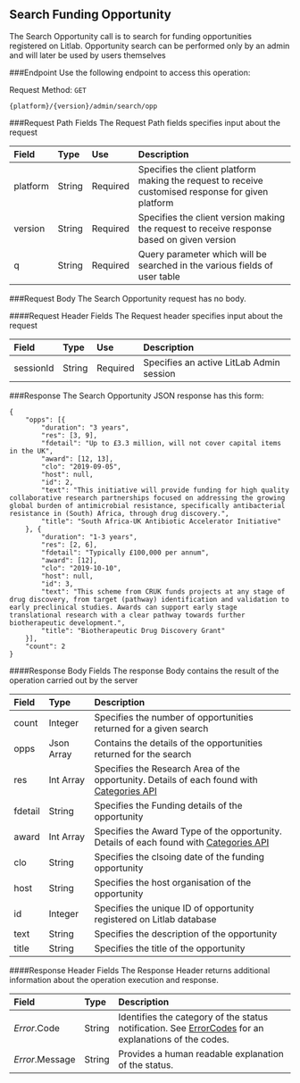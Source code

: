 Search Funding Opportunity
---------
The Search Opportunity call is to search for funding opportunities registered on Litlab. Opportunity search can be performed only by an admin and will later be used by users themselves

###Endpoint
Use the following endpoint to access this operation:

Request Method: `GET`

	{platform}/{version}/admin/search/opp

###Request Path Fields
The Request Path fields specifies input about the request

| Field          | Type        | Use          | Description                                                                                        |
|:---------------|:------------|:-------------|:---------------------------------------------------------------------------------------------------|
| platform       | String      | Required     | Specifies the client platform making the request to receive customised response for given platform |
| version        | String      | Required     | Specifies the client version making the request to receive response based on given version         |
| q              | String      | Required     | Query parameter which will be searched in the various fields of user table         |

###Request Body
The Search Opportunity request has no body.

####Request Header Fields
The Request header specifies input about the request

| Field          | Type        | Use          | Description                                                                              |
|:---------------|:------------|:-------------|:-----------------------------------------------------------------------------------------|
| sessionId      | String      | Required     | Specifies an active LitLab Admin session                                                 | 

###Response
The Search Opportunity JSON response has this form:

    {
        "opps": [{
            "duration": "3 years",
            "res": [3, 9],
            "fdetail": "Up to £3.3 million, will not cover capital items in the UK",
            "award": [12, 13],
            "clo": "2019-09-05",
            "host": null,
            "id": 2,
            "text": "This initiative will provide funding for high quality collaborative research partnerships focused on addressing the growing global burden of antimicrobial resistance, specifically antibacterial resistance in (South) Africa, through drug discovery.",
            "title": "South Africa-UK Antibiotic Accelerator Initiative"
        }, {
            "duration": "1-3 years",
            "res": [2, 6],
            "fdetail": "Typically £100,000 per annum",
            "award": [12],
            "clo": "2019-10-10",
            "host": null,
            "id": 3,
            "text": "This scheme from CRUK funds projects at any stage of drug discovery, from target (pathway) identification and validation to early preclinical studies. Awards can support early stage translational research with a clear pathway towards further biotherapeutic development.",
            "title": "Biotherapeutic Drug Discovery Grant"
        }],
        "count": 2
    }

####Response Body Fields
The response Body contains the result of the operation carried out by the server

| Field          | Type        | Description                                                                                     |
|:---------------|:------------|:------------------------------------------------------------------------------------------------|
| count          | Integer     | Specifies the number of opportunities returned for a given search                               |
| opps           | Json Array  | Contains the details of the opportunities returned for the search                               |
| res            | Int Array   | Specifies the Research Area of the opportunity. Details of each found with [Categories API][]   |
| fdetail        | String      | Specifies the Funding details of the opportunity                                                |
| award          | Int Array   | Specifies the Award Type of the opportunity.  Details of each found with [Categories API][]     |
| clo            | String      | Specifies the clsoing date of the funding opportunity                                           |
| host           | String      | Specifies the host organisation of the opportunity                                              |
| id             | Integer     | Specifies the unique ID of opportunity registered on Litlab database                            |
| text           | String      | Specifies the description of the opportunity                                                    |
| title          | String      | Specifies the title of the opportunity                                                          |

####Response Header Fields
The Response Header returns additional information about the operation execution and response.

| Field            | Type        | Description                                                                                                      |
|:-----------------|:------------|:-----------------------------------------------------------------------------------------------------------------|
| _Error_.Code    | String      | Identifies the category of the status notification. See [ErrorCodes][] for an explanations of the codes.          |
| _Error_.Message | String      | Provides a human readable explanation of the status.                                                              |

[ErrorCodes]: ../../appendix/ErrorCodes.md
[Categories API]: ../application/GetCategories.md